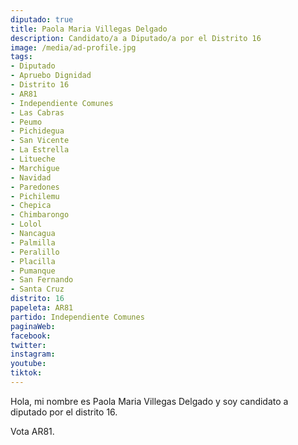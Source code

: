 ```yaml
---
diputado: true
title: Paola Maria Villegas Delgado
description: Candidato/a a Diputado/a por el Distrito 16
image: /media/ad-profile.jpg
tags:
- Diputado
- Apruebo Dignidad
- Distrito 16
- AR81
- Independiente Comunes
- Las Cabras
- Peumo
- Pichidegua
- San Vicente
- La Estrella
- Litueche
- Marchigue
- Navidad
- Paredones
- Pichilemu
- Chepica
- Chimbarongo
- Lolol
- Nancagua
- Palmilla
- Peralillo
- Placilla
- Pumanque
- San Fernando
- Santa Cruz
distrito: 16
papeleta: AR81
partido: Independiente Comunes
paginaWeb:
facebook:
twitter:
instagram:
youtube:
tiktok:
---
```

Hola, mi nombre es Paola Maria Villegas Delgado y soy candidato a diputado por el distrito 16.

Vota AR81.
